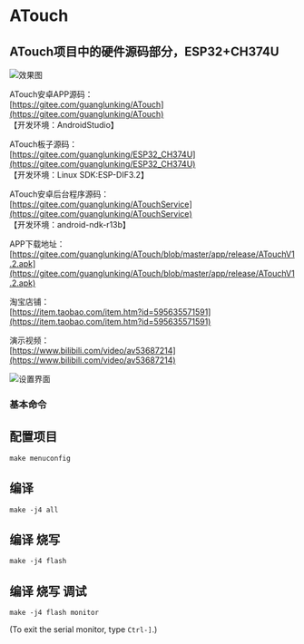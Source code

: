 # ATouch

## ATouch项目中的硬件源码部分，ESP32+CH374U  

![效果图](https://images.gitee.com/uploads/images/2020/0408/110002_b982beff_683968.png "atouch2.png")
  
ATouch安卓APP源码：  
[https://gitee.com/guanglunking/ATouch](https://gitee.com/guanglunking/ATouch)  
【开发环境：AndroidStudio】

ATouch板子源码：  
[https://gitee.com/guanglunking/ESP32_CH374U](https://gitee.com/guanglunking/ESP32_CH374U)  
【开发环境：Linux SDK:ESP-DIF3.2】

ATouch安卓后台程序源码：   
[https://gitee.com/guanglunking/ATouchService](https://gitee.com/guanglunking/ATouchService)   
【开发环境：android-ndk-r13b】

APP下载地址：   
[https://gitee.com/guanglunking/ATouch/blob/master/app/release/ATouchV1.2.apk](https://gitee.com/guanglunking/ATouch/blob/master/app/release/ATouchV1.2.apk)


淘宝店铺：  
[https://item.taobao.com/item.htm?id=595635571591](https://item.taobao.com/item.htm?id=595635571591)  

演示视频：  
[https://www.bilibili.com/video/av53687214](https://www.bilibili.com/video/av53687214)  

![设置界面](https://images.gitee.com/uploads/images/2020/0408/110030_b23d7f55_683968.png "atouch3.png")

### 基本命令

## 配置项目

`make menuconfig`

## 编译

`make -j4 all`

## 编译 烧写

`make -j4 flash`

## 编译 烧写 调试
`make -j4 flash monitor`

(To exit the serial monitor, type ``Ctrl-]``.)